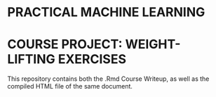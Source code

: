# PRACTICAL MACHINE LEARNING
# COURSE PROJECT: WEIGHT-LIFTING EXERCISES

This repository contains both the .Rmd Course Writeup, as well as the 
compiled HTML file of the same document.  



